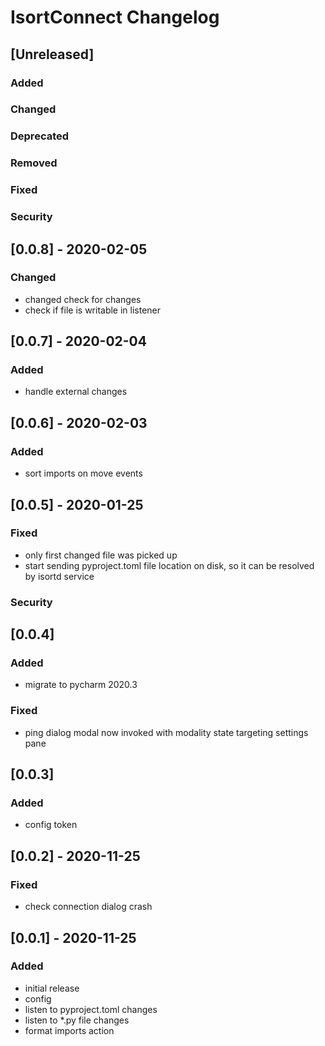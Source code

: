 <!-- Keep a Changelog guide -> https://keepachangelog.com -->

# IsortConnect Changelog
## [Unreleased]
### Added

### Changed

### Deprecated

### Removed

### Fixed

### Security

## [0.0.8] - 2020-02-05
### Changed

- changed check for changes
- check if file is writable in listener

## [0.0.7] - 2020-02-04 

### Added
- handle external changes

## [0.0.6] - 2020-02-03

### Added
- sort imports on move events

## [0.0.5] - 2020-01-25

### Fixed

- only first changed file was picked up
- start sending pyproject.toml file location on disk, so it can be resolved by isortd service

### Security

## [0.0.4]

### Added

- migrate to pycharm 2020.3

### Fixed

- ping dialog modal now invoked with modality state targeting settings pane

## [0.0.3]

### Added

- config token

## [0.0.2] - 2020-11-25

### Fixed

- check connection dialog crash

## [0.0.1] - 2020-11-25

### Added

- initial release
- config
- listen to pyproject.toml changes
- listen to *.py file changes
- format imports action

